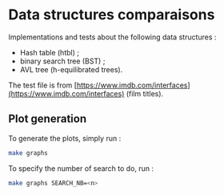 # Data structures comparaisons

Implementations and tests about the following data structures :
- Hash table (htbl) ;
- binary search tree (BST) ;
- AVL tree (h-equilibrated trees).

The test file is from [https://www.imdb.com/interfaces](https://www.imdb.com/interfaces) (film titles).

<!-- ## Compilation -->
<!-- To compile the C project, run : -->
<!-- ```bash -->
<!-- make -->
<!-- ``` -->

## Plot generation
To generate the plots, simply run :
```bash
make graphs
```

To specify the number of search to do, run :
```bash
make graphs SEARCH_NB=<n>
```
